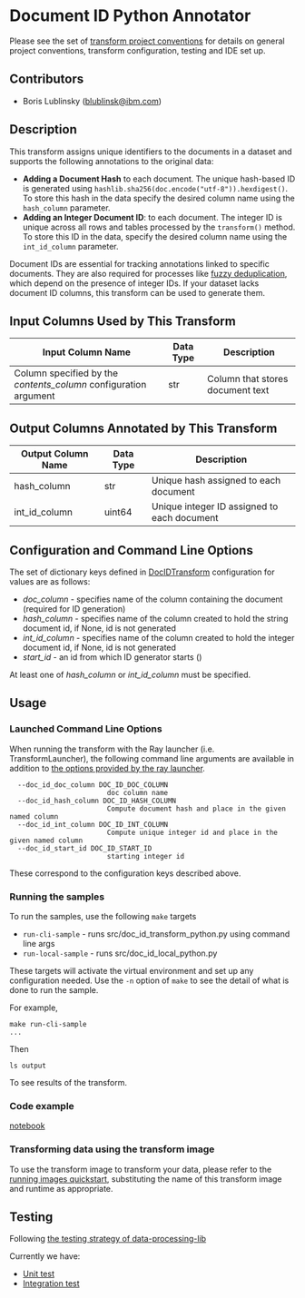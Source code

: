 # Document ID Python Annotator

Please see the set of [transform project conventions](../../../README.md) for details on general project conventions,
transform configuration, testing and IDE set up.

## Contributors
- Boris Lublinsky (blublinsk@ibm.com)

## Description

This transform assigns unique identifiers to the documents in a dataset and supports the following annotations to the
original data:
* **Adding a Document Hash** to each document. The unique hash-based ID is generated using
`hashlib.sha256(doc.encode("utf-8")).hexdigest()`. To store this hash in the data specify the desired column name using
the `hash_column` parameter.
* **Adding an Integer Document ID**: to each document. The integer ID is unique across all rows and tables processed by
the `transform()` method. To store this ID in the data, specify the desired column name using the `int_id_column`
parameter.

Document IDs are essential for tracking annotations linked to specific documents. They are also required for processes
like [fuzzy deduplication](../../fdedup/README.md), which depend on the presence of integer IDs. If your dataset lacks document ID
columns, this transform can be used to generate them.

## Input Columns Used by This Transform

| Input Column Name                                                | Data Type | Description                      |
|------------------------------------------------------------------|-----------|----------------------------------|
| Column specified by the _contents_column_ configuration argument | str       | Column that stores document text |

## Output Columns Annotated by This Transform
| Output Column Name | Data Type | Description                                 |
|--------------------|-----------|---------------------------------------------|
| hash_column        | str       | Unique hash assigned to each document       |
| int_id_column      | uint64    | Unique integer ID assigned to each document |

## Configuration and Command Line Options

The set of dictionary keys defined in [DocIDTransform](src/doc_id_transform_base.py)
configuration for values are as follows:

* _doc_column_ - specifies name of the column containing the document (required for ID generation)
* _hash_column_ - specifies name of the column created to hold the string document id, if None, id is not generated
* _int_id_column_ - specifies name of the column created to hold the integer document id, if None, id is not generated
* _start_id_ - an id from which ID generator starts () 

At least one of _hash_column_ or _int_id_column_ must be specified.

## Usage

### Launched Command Line Options 
When running the transform with the Ray launcher (i.e. TransformLauncher),
the following command line arguments are available in addition to 
[the options provided by the ray launcher](../../../../data-processing-lib/doc/ray-launcher-options.md).
```
  --doc_id_doc_column DOC_ID_DOC_COLUMN
                        doc column name
  --doc_id_hash_column DOC_ID_HASH_COLUMN
                        Compute document hash and place in the given named column
  --doc_id_int_column DOC_ID_INT_COLUMN
                        Compute unique integer id and place in the given named column
  --doc_id_start_id DOC_ID_START_ID
                        starting integer id
```
These correspond to the configuration keys described above.

### Running the samples
To run the samples, use the following `make` targets

* `run-cli-sample` - runs src/doc_id_transform_python.py using command line args
* `run-local-sample` - runs src/doc_id_local_python.py

These targets will activate the virtual environment and set up any configuration needed.
Use the `-n` option of `make` to see the detail of what is done to run the sample.

For example, 
```shell
make run-cli-sample
...
```
Then 
```shell
ls output
```
To see results of the transform.

### Code example

[notebook](../doc_id.ipynb)

### Transforming data using the transform image

To use the transform image to transform your data, please refer to the 
[running images quickstart](../../../../doc/quick-start/run-transform-image.md),
substituting the name of this transform image and runtime as appropriate.

## Testing

Following [the testing strategy of data-processing-lib](../../../../data-processing-lib/doc/transform-testing.md)

Currently we have:
- [Unit test](test/test_doc_id_python.py)
- [Integration test](test/test_doc_id.py)
